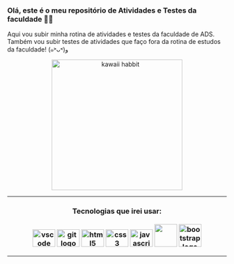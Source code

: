 
### Olá, este é o meu repositório de Atividades e Testes da faculdade 👩‍💻

Aqui vou subir minha rotina de atividades e testes da faculdade de ADS.
Também vou subir testes de atividades que faço fora da rotina de estudos da faculdade! (๑˃ᴗ˂)ﻭ


<section align="center"> 
  <img src="https://i.pinimg.com/originals/1e/d2/f2/1ed2f24a0444ee7a3f59f6aaa5f9d092.gif" height="300" width="300" alt="kawaii habbit">
</section>

---
###
<div align="center">
<h3> Tecnologias que irei usar: <br> <br>
  <img src="https://cdn.jsdelivr.net/gh/devicons/devicon/icons/vscode/vscode-original.svg" height="40" width="52" alt="vscode logo"  />
  <img src="https://cdn.jsdelivr.net/gh/devicons/devicon/icons/git/git-original.svg" height="40" width="52" alt="git logo"  />
  <img src="https://cdn.jsdelivr.net/gh/devicons/devicon/icons/html5/html5-original.svg" height="40" width="52" alt="html5 logo"  />
  <img src="https://cdn.jsdelivr.net/gh/devicons/devicon/icons/css3/css3-original.svg" height="40" width="52" alt="css3 logo"  />
  <img src="https://cdn.jsdelivr.net/gh/devicons/devicon/icons/javascript/javascript-original.svg" height="40" width="52" alt="javascript logo"  />
  <img src="https://cdn.jsdelivr.net/gh/devicons/devicon/icons/react/react-original.svg" heigth="40" width="52" al="React logo" />
  <img src="https://cdn.jsdelivr.net/gh/devicons/devicon/icons/bootstrap/bootstrap-original.svg" heigth="40" width="52" alt="bootstrap logo" />
          
</h3>

---
 
